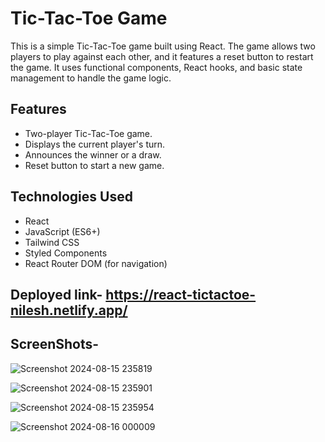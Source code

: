 # Tic-Tac-Toe Game

This is a simple Tic-Tac-Toe game built using React. The game allows two players to play against each other, and it features a reset button to restart the game. It uses functional components, React hooks, and basic state management to handle the game logic.

## Features

- Two-player Tic-Tac-Toe game.
- Displays the current player's turn.
- Announces the winner or a draw.
- Reset button to start a new game.

## Technologies Used

- React
- JavaScript (ES6+)
- Tailwind CSS
- Styled Components
- React Router DOM (for navigation)

## Deployed link-     https://react-tictactoe-nilesh.netlify.app/

## ScreenShots- 
![Screenshot 2024-08-15 235819](https://github.com/user-attachments/assets/edcbd66a-ea69-430d-b31e-27a5bf4a33db)

![Screenshot 2024-08-15 235901](https://github.com/user-attachments/assets/63386a42-0fd3-4ac0-beae-0c43bacdd840)

![Screenshot 2024-08-15 235954](https://github.com/user-attachments/assets/7a76ba60-4cb7-4d03-b2a0-b1254a5a4a4c)

![Screenshot 2024-08-16 000009](https://github.com/user-attachments/assets/d344bb5e-28e5-42a1-a6b9-a0b194f86cca)

